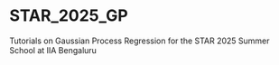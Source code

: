 # STAR_2025_GP
Tutorials on Gaussian Process Regression for the STAR 2025 Summer School at IIA Bengaluru
